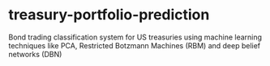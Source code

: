 # treasury-portfolio-prediction
Bond trading classification system for US treasuries using machine learning techniques like PCA, Restricted Botzmann Machines (RBM) and deep belief networks (DBN)
